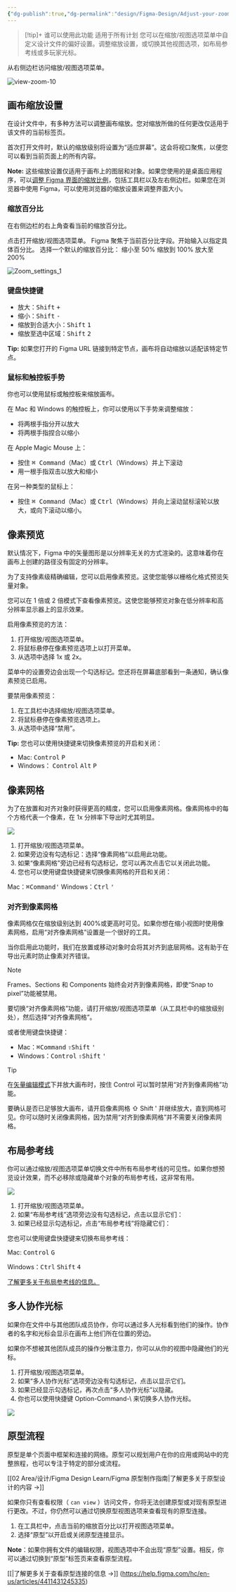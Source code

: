 ```yaml
---
{"dg-publish":true,"dg-permalink":"design/Figma-Design/Adjust-your-zoom-and-view-options","permalink":"/design/Figma-Design/Adjust-your-zoom-and-view-options/","metatags":{"description":"Before you start Who can use this feature","og:site_name":"DavonOs","og:title":"调整缩放和视图选项","og:type":"article","og:url":"https://zuji.eu.org/design/Figma-Design/Adjust-your-zoom-and-view-options","og:image":"https://help.figma.com/hc/theming_assets/01HZFG1N1QJPKABHT3PHQQ0J9J","og:image: width":"200","og:image: alt":"articlecover","og:locale":"zh_cn"},"tags":["Design/UI/Figma"],"dgShowInlineTitle":true,"created":"2025-06-23 07:34","updated":"2025-08-13 18:03"}
---
```


> [!tip]+ 谁可以使用此功能
适用于所有计划
您可以在缩放/视图选项菜单中自定义设计文件的偏好设置。调整缩放设置，或切换其他视图选项，如布局参考线或多玩家光标。

从右侧边栏访问缩放/视图选项菜单。

![view-zoom-10](https://imglink.io/i/db2f650e-53ef-479c-a548-d893780fbc8a.png)

## 画布缩放设置

在设计文件中，有多种方法可以调整画布缩放。您对缩放所做的任何更改仅适用于该文件的当前标签页。

首次打开文件时，默认的缩放级别将设置为“适应屏幕”。这会将视口聚焦，以便您可以看到当前页面上的所有内容。

**Note:** 这些缩放设置仅适用于画布上的图层和对象。如果您使用的是桌面应用程序，可以[调整 Figma 界面的缩放比例](https://help.figma.com/hc/en-us/articles/360049549913)，包括工具栏以及左右侧边栏。如果您在浏览器中使用 Figma，可以使用浏览器的缩放设置来调整界面大小。

### 缩放百分比

在右侧边栏的右上角查看当前的缩放百分比。

点击打开缩放/视图选项菜单。
Figma 聚焦于当前百分比字段。开始输入以指定具体百分比。
选择一个默认的缩放百分比：
	缩小至 50%
	缩放到 100%
	放大至 200%

![Zoom_settings_1](https://help.figma.com/hc/article_attachments/4410035212055)

### 键盘快捷键

- 放大：<kbd>Shift</kbd> <kbd>+</kbd>
- 缩小：<kbd>Shift</kbd> <kbd>-</kbd>
- 缩放到合适大小：<kbd>Shift</kbd> <kbd>1</kbd>
- 缩放至选中区域：<kbd>Shift</kbd> <kbd>2</kbd>

**Tip:** 如果您打开的 Figma URL 链接到特定节点，画布将自动缩放以适配该特定节点。

### 鼠标和触控板手势

你也可以使用鼠标或触控板来缩放画布。

在 Mac 和 Windows 的触控板上，你可以使用以下手势来调整缩放：
- 将两根手指分开以放大
- 将两根手指捏合以缩小

在 Apple Magic Mouse 上：
- 按住 <kbd>⌘ Command</kbd>（Mac）或 <kbd>Ctrl</kbd>（Windows）并上下滚动
- 用一根手指双击以放大和缩小

在另一种类型的鼠标上：
- 按住 <kbd>⌘ Command</kbd>（Mac）或 <kbd>Ctrl</kbd>（Windows）并向上滚动鼠标滚轮以放大，或向下滚动以缩小。

## 像素预览

默认情况下，Figma 中的矢量图形是以分辨率无关的方式渲染的。这意味着你在画布上创建的路径没有固定的分辨率。

为了支持像素级精确编辑，您可以启用像素预览。这使您能够以栅格化格式预览矢量对象。

您可以在 1 倍或 2 倍模式下查看像素预览。这使您能够预览对象在低分辨率和高分辨率显示器上的显示效果。

启用像素预览的方法：
1. 打开缩放/视图选项菜单。
2. 将鼠标悬停在像素预览选项上以打开菜单。
3. 从选项中选择 1x 或 2x。

菜单中的设置旁边会出现一个勾选标记。您还将在屏幕底部看到一条通知，确认像素预览已启用。

要禁用像素预览：
1. 在工具栏中选择缩放/视图选项菜单。
2. 将鼠标悬停在像素预览选项上。
3. 从选项中选择“禁用”。

**Tip:** 您也可以使用快捷键来切换像素预览的开启和关闭：

- Mac: <kbd>Control</kbd> <kbd>P</kbd>
- Windows： <kbd>Control</kbd> <kbd>Alt</kbd> <kbd>P</kbd>

## 像素网格

为了在放置和对齐对象时获得更高的精度，您可以启用像素网格。像素网格中的每个方格代表一个像素，在 1x 分辨率下导出时尤其明显。

![](https://imglink.io/i/818d5040-87cd-49b1-8c03-87bd844dd69e.png)

1. 打开缩放/视图选项菜单。
2. 如果旁边没有勾选标记：选择“像素网格”以启用此功能。
3. 如果“像素网格”旁边已经有勾选标记，您可以再次点击它以关闭此功能。
4. 您也可以使用键盘快捷键来切换像素网格的开启和关闭：

Mac：<kbd>⌘Command</kbd><kbd>'</kbd>
Windows：<kbd>Ctrl</kbd> <kbd>'</kbd>


### 对齐到像素网格

像素网格仅在缩放级别达到 400%或更高时可见。如果你想在缩小视图时使用像素网格，启用“对齐像素网格”设置是一个很好的工具。

当你启用此功能时，我们在放置或移动对象时会将其对齐到底层网格。这有助于在导出元素时防止像素对齐错误。

> [!note] 
> Frames、Sections 和 Components 始终会对齐到像素网格，即使“Snap to pixel”功能被禁用。

要切换“对齐像素网格”功能，请打开缩放/视图选项菜单（从工具栏中的缩放级别处），然后选择“对齐像素网格”。

或者使用键盘快捷键：
- Mac：<kbd>⌘Command</kbd> <kbd>⇧Shift</kbd> <kbd>'</kbd>
- Windows：<kbd>Control</kbd> <kbd>⇧Shift</kbd> <kbd>'</kbd>

> [!tip] 
> 在[矢量编辑模式](https://help.figma.com/hc/en-us/articles/360040450213-Vector-networks#Edit_vector_networks)下并放大画布时，按住 Control 可以暂时禁用“对齐到像素网格”功能。

要确认是否已足够放大画布，请开启像素网格 ⇧ Shift ' 并继续放大，直到网格可见。你可以随时关闭像素网格，因为禁用“对齐到像素网格”并不需要关闭像素网格。

## 布局参考线

你可以通过缩放/视图选项菜单切换文件中所有布局参考线的可见性。如果你想预览设计效果，而不必移除或隐藏单个对象的布局参考线，这非常有用。

![](https://d33v4339jhl8k0.cloudfront.net/docs/assets/5aa962fe2c7d3a2c4983093d/images/5c93cba92c7d3a1544612e5e/file-wEvHzTWJf2.png)

1. 打开缩放/视图选项菜单。
2. 如果“布局参考线”选项旁边没有勾选标记，点击以显示它们：
3. 如果已经显示勾选标记，点击“布局参考线”将隐藏它们：

您也可以使用键盘快捷键来切换布局参考线：

Mac: <kbd>Control</kbd> <kbd>G</kbd>

Windows：<kbd>Ctrl</kbd> <kbd>Shift</kbd> <kbd>4</kbd>

[了解更多关于布局参考线的信息。](https://help.figma.com/article/55-layout-grids)

## 多人协作光标

如果你在文件中与其他团队成员协作，你可以通过多人光标看到他们的操作。协作者的名字和光标会显示在画布上他们所在位置的旁边。

如果你不想被其他团队成员的操作分散注意力，你可以从你的视图中隐藏他们的光标。

1. 打开缩放/视图选项菜单。
2. 如果“多人协作光标”选项旁边没有勾选标记，点击以显示它们。
3. 如果已经显示勾选标记，再次点击“多人协作光标”以隐藏。
4. 你也可以使用快捷键 Option-Command-\ 来切换多人协作光标。

![](https://d33v4339jhl8k0.cloudfront.net/docs/assets/5aa962fe2c7d3a2c4983093d/images/5c93cb960428633d2cf3e60d/file-2AxI4QWBsE.png)

## 原型流程

原型是单个页面中框架和连接的网络。原型可以规划用户在你的应用或网站中的完整旅程，也可以专注于特定的部分或流程。

[[02 Area/设计/Figma Design Learn/Figma 原型制作指南\|了解更多关于原型设计的内容 →]]

如果你只有查看权限（ `can view` ）访问文件，你将无法创建原型或对现有原型进行更改。不过，你仍然可以通过切换原型视图选项来查看现有的原型连接。

1. 在工具栏中，点击当前的缩放百分比以打开视图选项菜单。
2. 选择“原型”以开启或关闭原型连接显示。

**Note**：如果你拥有文件的编辑权限，视图选项中不会出现“原型”设置。相反，你可以通过切换到“原型”标签页来查看原型流程。

[[|了解更多关于查看原型连接的信息 →]] (https://help.figma.com/hc/en-us/articles/4411431245335)
